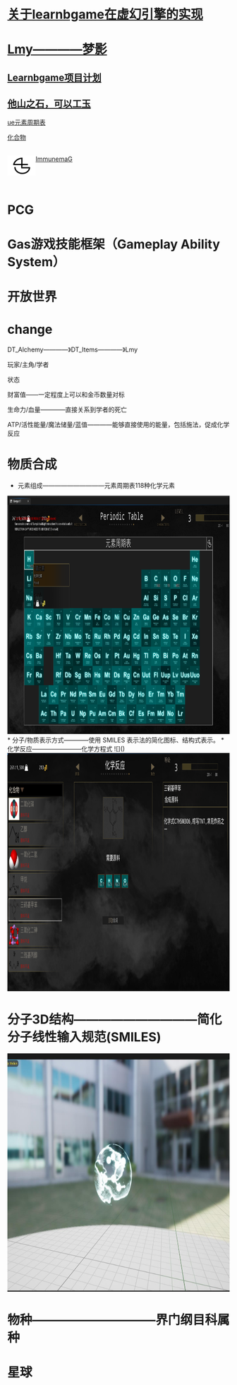 # [关于learnbgame在虚幻引擎的实现](Learnbgame)

# [Lmy————梦影](Lmy.md)



## [Learnbgame项目计划](learnbgame计划.md)



## [他山之石，可以工玉](https://github.com/BlenderCN/Learnbgame/tree/master/LearnruT)

[ue元素周期表](https://www.zcool.com.cn/work/ZNTM5MzU4ODQ=.html)

[化合物](https://astroneer.fandom.com/zh/wiki/%E5%8C%96%E5%90%88%E7%89%A9)

</br>
<a href="/LearnruT/ImmunemaG">
  <img src="https://github.com/BlenderCN/blenderTutorial/blob/master/mDrivEngine/blenderpng/logoleft.png" align="left">
ImmunemaG
</a>

</br>
</br>
</br>
</br>


# PCG

# Gas游戏技能框架（Gameplay Ability System）

# 开放世界

# change

DT_Alchemy————》DT_Items————》Lmy

玩家/主角/学者

状态

财富值——一定程度上可以和金币数量对标

生命力/血量————直接关系到学者的死亡

ATP/活性能量/魔法储量/蓝值————能够直接使用的能量，包括施法，促成化学反应


# 物质合成

*  元素组成——————————元素周期表118种化学元素
<a href="https://github.com/BlenderCN/Learnbgame/blob/master/UnreaLearnbgame/%E7%89%A9%E5%93%81%E5%90%88%E6%88%90%E7%B3%BB%E7%BB%9F.md">
  <img width="960" height="540" src="https://github.com/BlenderCN/Learnbgame/blob/master/mDrivEngine/PeriodicTable.png" >
</a>
*  分子/物质表示方式————使用 SMILES 表示法的简化图标、结构式表示。
* 化学反应————————化学方程式
![]()

<a href="https://github.com/BlenderCN/Learnbgame/tree/master/UnreaLearnbgame">
  <img width="960" height="540" src="https://github.com/BlenderCN/Learnbgame/blob/master/mDrivEngine/%E7%89%A9%E8%B4%A8%E5%90%88%E6%88%90.png" >
</a>

# 分子3D结构——————————简化分子线性输入规范(SMILES)

<a href="https://github.com/BlenderCN/Learnbgame/blob/master/HoudiniEngineForUnreal/%E7%89%A9%E5%93%81%E5%90%88%E6%88%90%E7%B3%BB%E7%BB%9F.md">
  <img width="960" height="540" src="https://github.com/BlenderCN/Learnbgame/blob/master/mDrivEngine/molecular_3D.jpg" >
</a>

# 物种——————————界门纲目科属种

# 星球
